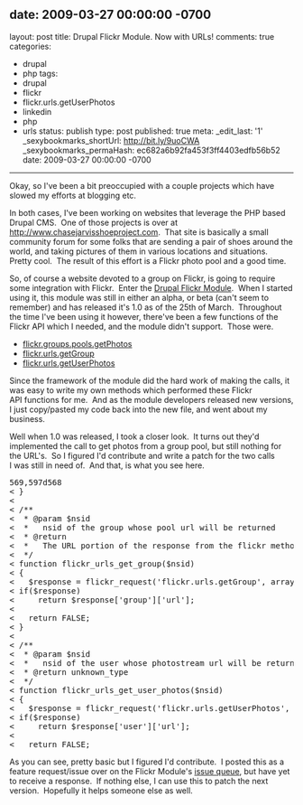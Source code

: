 date: 2009-03-27 00:00:00 -0700
---
layout: post
title: Drupal Flickr Module.  Now with URLs!
comments: true
categories:
- drupal
- php
tags:
- drupal
- flickr
- flickr.urls.getUserPhotos
- linkedin
- php
- urls
status: publish
type: post
published: true
meta:
  _edit_last: '1'
  _sexybookmarks_shortUrl: http://bit.ly/9uoCWA
  _sexybookmarks_permaHash: ec682a6b92fa453f3ff4403edfb56b52
date: 2009-03-27 00:00:00 -0700
---
<p>Okay, so I've been a bit preoccupied with a couple projects which have slowed my efforts at blogging etc.</p>
<p>In both cases, I've been working on websites that leverage the PHP based Drupal CMS.&nbsp; One of those projects is over at <a href="http://www.chasejarvisshoeproject.com">http://www.chasejarvisshoeproject.com</a>.&nbsp; That site is basically a small community forum for some folks that are sending a pair of shoes around the world, and taking pictures of them in various locations and situations.&nbsp; Pretty cool.&nbsp; The result of this effort is a Flickr photo pool and a good time.</p>
<p>So, of course a website devoted to a group on Flickr, is going to require some integration with Flickr.&nbsp; Enter the <a href="http://drupal.org/project/flickr">Drupal Flickr Module</a>.&nbsp; When I&nbsp;started using it, this module was still in either an alpha, or beta (can't seem to remember) and has released it's 1.0 as of the 25th of March.&nbsp; Throughout the time I've been using it however, there've been a few functions of the Flickr API which I&nbsp;needed, and the module didn't support.&nbsp; Those were.</p>
<ul>
    <li><a href="http://flickr.com/services/api/flickr.groups.pools.getPhotos.html">flickr.groups.pools.getPhotos</a></li>
    <li><a href="http://flickr.com/services/api/flickr.urls.getGroup.html">flickr.urls.getGroup</a></li>
    <li><a href="http://flickr.com/services/api/flickr.urls.getUserPhotos.html">flickr.urls.getUserPhotos</a></li>
</ul>
<p>Since the framework of the module did the hard work of making the calls, it was easy to write my own methods which performed these Flickr API&nbsp;functions for me.&nbsp; And as the module developers released new versions, I&nbsp;just copy/pasted my code back into the new file, and went about my business.</p>
<p>Well when 1.0 was released, I&nbsp;took a closer look.&nbsp; It turns out they'd implemented the call to get photos from a group pool, but still nothing for the URL's.&nbsp; So I&nbsp;figured I'd contribute and write a patch for the two calls I&nbsp;was still in need of.&nbsp; And that, is what you see here.</p>
<pre lang="diff">
569,597d568
< }
< 
< /** 
<  * @param $nsid
<  *   nsid of the group whose pool url will be returned
<  * @return 
<  *   The URL portion of the response from the flickr method flickr.urls.getGroup
<  */
< function flickr_urls_get_group($nsid)
< {
<   $response = flickr_request('flickr.urls.getGroup', array('group_id' => $nsid));
< if($response)
<     return $response['group']['url'];
<     
<   return FALSE;
< }
< 
< /**
<  * @param $nsid
<  *   nsid of the user whose photostream url will be returned
<  * @return unknown_type
<  */
< function flickr_urls_get_user_photos($nsid)
< {
<   $response = flickr_request('flickr.urls.getUserPhotos', array('user_id' => $nsid));
< if($response)
<     return $response['user']['url'];
<     
<   return FALSE;
</pre>
<p>As you can see, pretty basic but I&nbsp;figured I'd contribute.&nbsp; I&nbsp;posted this as a feature request/issue over on the Flickr Module's <a href="http://drupal.org/node/414096">issue queue</a>, but have yet to receive a response.&nbsp; If nothing else, I&nbsp;can use this to patch the next version.&nbsp; Hopefully it helps someone else as well.</p></pre>
